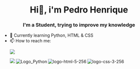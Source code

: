<h1 align="center">Hi👋, i'm Pedro Henrique</h1>
<h3 align="center">I'm a Student, trying to improve my knowledge</h3>

- 🤔 Currently learning Python, HTML & CSS
- 📫 How to reach me: <p><a href="https://instagram.com/pedro_camposm">
    <img src="https://img.shields.io/badge/instagram-%23E4405F.svg?&style=for-the-badge&logo=instagram&logoColor=white" />        
  </a></p>
  <a href="https://twitter.com/esquilota"><img src="https://img.shields.io/badge/Twitter-1DA1F2?style=for-the-badge&logo=twitter&logoColor=white" /></a>
![Logo_Python](https://images.pling.com/img/00/00/08/01/07/1107980/66411-1.png) 
![logo-html-5-256](https://user-images.githubusercontent.com/98365194/170162025-918e073d-e4df-444a-9ff2-7d1d927cca5c.png)
![logo-css-3-256](https://user-images.githubusercontent.com/98365194/170162125-406791a7-9894-4e97-a2aa-e5bcfeac46b8.png)

<!--
**P3DR0DEV/P3DR0DEV** is a ✨ _special_ ✨ repository because its `README.md` (this file) appears on your GitHub profile.

Here are some ideas to get you started:

- 🔭 I’m currently working on ...
- 🌱 I’m currently learning ...
- 👯 I’m looking to collaborate on ...
- 🤔 I’m looking for help with ...
- 💬 Ask me about ...
- 📫 How to reach me: ...
- 😄 Pronouns: ...
- ⚡ Fun fact: ...
-->
